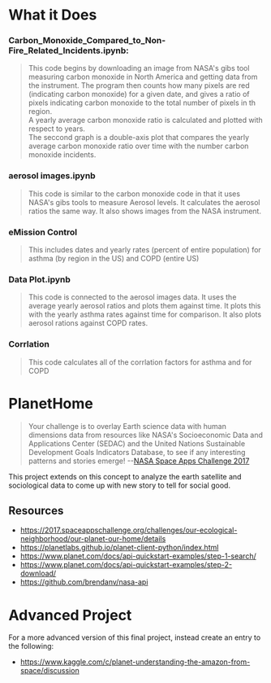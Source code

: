 # What it Does
### Carbon_Monoxide_Compared_to_Non-Fire_Related_Incidents.ipynb: 
> This code begins by downloading an image from NASA's gibs tool measuring carbon monoxide in North America and getting data from the instrument.  The program then counts how many pixels are red (indicating carbon monoxide) for a given date, and gives a ratio of pixels indicating carbon monoxide to the total number of pixels in th region.  
> A yearly average carbon monoxide ratio is calculated and plotted with respect to years.  
> The seccond graph is a double-axis plot that compares the yearly average carbon monoxide ratio over time with the number carbon monoxide incidents. 

### aerosol images.ipynb
> This code is similar to the carbon monoxide code in that it uses NASA's gibs tools to measure Aerosol levels.  It calculates the aerosol ratios the same way.  It also shows images from the NASA instrument.  

### eMission Control 
> This includes dates and yearly rates (percent of entire population) for asthma (by region in the US) and COPD (entire US)

### Data Plot.ipynb
>This code is connected to the aerosol images data.  It uses the average yearly aerosol ratios and plots them against time.  It plots this with the yearly asthma rates against time for comparison. It also plots aerosol rations against COPD rates.  

### Corrlation 
> This code calculates all of the corrlation factors for asthma and for COPD

#
# PlanetHome

> Your challenge is to overlay Earth science data with human dimensions data from resources like NASA's Socioeconomic Data and Applications Center (SEDAC) and the United Nations Sustainable Development Goals Indicators Database, to see if any interesting patterns and stories emerge! --[NASA Space Apps Challenge 2017](https://www.planet.com/docs/api-quickstart-examples/step-2-download/)

This project extends on this concept to analyze the earth satellite and sociological data to come up with new story to tell for social good. 
## Resources
* https://2017.spaceappschallenge.org/challenges/our-ecological-neighborhood/our-planet-our-home/details
* https://planetlabs.github.io/planet-client-python/index.html
* https://www.planet.com/docs/api-quickstart-examples/step-1-search/
* https://www.planet.com/docs/api-quickstart-examples/step-2-download/
* https://github.com/brendanv/nasa-api 

# Advanced Project
For a more advanced version of this final project, instead create an entry to the following:
* https://www.kaggle.com/c/planet-understanding-the-amazon-from-space/discussion
